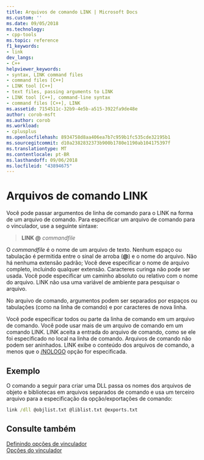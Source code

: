 ```yaml
---
title: Arquivos de comando LINK | Microsoft Docs
ms.custom: ''
ms.date: 09/05/2018
ms.technology:
- cpp-tools
ms.topic: reference
f1_keywords:
- link
dev_langs:
- C++
helpviewer_keywords:
- syntax, LINK command files
- command files [C++]
- LINK tool [C++]
- text files, passing arguments to LINK
- LINK tool [C++], command-line syntax
- command files [C++], LINK
ms.assetid: 7154511c-32b9-4e5b-a515-3922fa9de48e
author: corob-msft
ms.author: corob
ms.workload:
- cplusplus
ms.openlocfilehash: 8934758d8aa406ea7b7c959b1fc535cde32195b1
ms.sourcegitcommit: d10a2382832373b900b1780e1190ab104175397f
ms.translationtype: MT
ms.contentlocale: pt-BR
ms.lasthandoff: 09/06/2018
ms.locfileid: "43894675"
---
```

# <a name="link-command-files"></a>Arquivos de comando LINK

Você pode passar argumentos de linha de comando para o LINK na forma de um arquivo de comando. Para especificar um arquivo de comando para o vinculador, use a seguinte sintaxe:

> **LINK \@**  <em>commandfile</em>

O *commandfile* é o nome de um arquivo de texto. Nenhum espaço ou tabulação é permitida entre o sinal de arroba (**\@**) e o nome do arquivo. Não há nenhuma extensão padrão; Você deve especificar o nome de arquivo completo, incluindo qualquer extensão. Caracteres curinga não pode ser usada. Você pode especificar um caminho absoluto ou relativo com o nome do arquivo. LINK não usa uma variável de ambiente para pesquisar o arquivo.

No arquivo de comando, argumentos podem ser separados por espaços ou tabulações (como na linha de comando) e por caracteres de nova linha.

Você pode especificar todos ou parte da linha de comando em um arquivo de comando. Você pode usar mais de um arquivo de comando em um comando LINK. LINK aceita a entrada do arquivo de comando, como se ele foi especificado no local na linha de comando. Arquivos de comando não podem ser aninhados. LINK exibe o conteúdo dos arquivos de comando, a menos que o [/NOLOGO](../../build/reference/nologo-suppress-startup-banner-linker.md) opção for especificada.

## <a name="example"></a>Exemplo

O comando a seguir para criar uma DLL passa os nomes dos arquivos de objeto e bibliotecas em arquivos separados de comando e usa um terceiro arquivo para a especificação da opção/exportações de comando:

```cmd
link /dll @objlist.txt @liblist.txt @exports.txt
```

## <a name="see-also"></a>Consulte também

[Definindo opções de vinculador](../../build/reference/setting-linker-options.md)   
[Opções do vinculador](../../build/reference/linker-options.md)